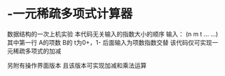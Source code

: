 # -一元稀疏多项式计算器
数据结构的一次上机实验
本代码无关输入的指数大小的顺序
输入：
(n m t
  ...
  ...)
  其中第一行 A的项数 B的 t为0+，1-
  后面输入为项数指数交替
  该代码仅可实现一元稀疏多项式的加减
  
另附有操作界面版本
且该版本可实现加减和乘法运算
